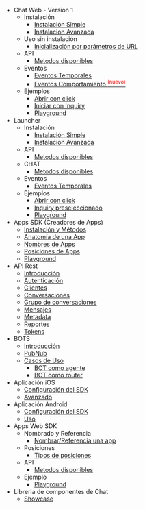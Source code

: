 * Chat Web - Version 1
   * Instalación
     * [Instalación Simple](chat_api/simple.md)
     * [Instalacion Avanzada](chat_api/advanced.md)
   * Uso sin instalación
     * [Inicialización por parámetros de URL](chat_api/preset_chat.md)
   * API
     * [Metodos disponibles](chat_api/publicapi.md)
   * Eventos
     * [Eventos Temporales](chat_api/apievents.md)
     * [Eventos Comportamiento <sup style="color:red">(nuevo)<sup>](chat_api/apibox.md)
   * Ejemplos
     * [Abrir con click](chat_api/example1.md)
     * [Iniciar con Inquiry](chat_api/example2.md)
     * [Playground](chat_api/playground.md)
* Launcher
   * Instalación
     * [Instalación Simple](apps_api/simple.md)
     * [Instalacion Avanzada](apps_api/advanced.md)
   * API
     * [Metodos disponibles](apps_api/publicapi.md)
   * CHAT
     * [Metodos disponibles](apps_api/publicapi_app_chat.md)
   * Eventos
     * [Eventos Temporales](apps_api/apievents.md)
   * Ejemplos
     * [Abrir con click](apps_api/example1.md)
     * [Inquiry preseleccionado](apps_api/example2.md)
     * [Playground](apps_api/playground.md)
* Apps SDK (Creadores de Apps)
   * [Instalación y Métodos](apps_sdk/writing_apps.md)
   * [Anatomía de una App](apps_sdk/appanatomy.md)
   * [Nombres de Apps](apps_sdk/appnamespace.md)
   * [Posiciones de Apps](apps_sdk/positions.md)
   * [Playground](apps_sdk/playground.md)
* API Rest
  * [Introducción](rest_api/intro.md)
  * [Autenticación](rest_api/auth.md)
  * [Clientes](rest_api/clients.md)
  * [Conversaciones](rest_api/conversations.md)
  * [Grupo de conversaciones](rest_api/conversation_groups.md)
  * [Mensajes](rest_api/messages.md)
  * [Metadata](rest_api/metadata.md)
  * [Reportes](rest_api/reports.md)
  * [Tokens](rest_api/tokens.md)
* BOTS
  * [Introducción](bots/intro.md)
  * [PubNub](bots/pubnub.md)
  * [Casos de Uso](bots/use_cases.md)
    * [BOT como agente](bots/use_cases/as_agent.md)
    * [BOT como router](bots/use_cases/as_router.md)
* Aplicación iOS
   * [Configuración del SDK](ios_sdk/ios-sdk-config.md)
   * [Avanzado](ios_sdk/ios-sdk-client-usage.md)
* Aplicación Android
   * [Configuración del SDK](android_sdk/android-sdk-config.md)
   * [Uso](android_sdk/android-sdk-client-usage.md)
* Apps Web SDK
  * Nombrado y Referencia
    * [Nombrar/Referencia una app](apps_sdk/appsnamespace.md)
  * Posiciones
    * [Tipos de posiciones](apps_sdk/positions.md)
  * API
    * [Metodos disponibles](apps_sdk/publicapi.md)
  * Ejemplo
    * [Playground](apps_sdk/playground.md)
* Libreria de componentes de Chat
  * [Showcase](storybook.md)

